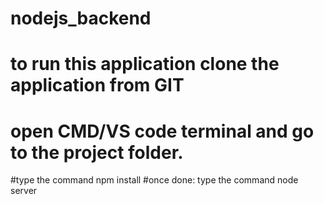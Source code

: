 # nodejs_backend
# to run this application clone the application from GIT
# open CMD/VS code terminal and go to the project folder.
#type the command npm install
#once done: type the command node server
